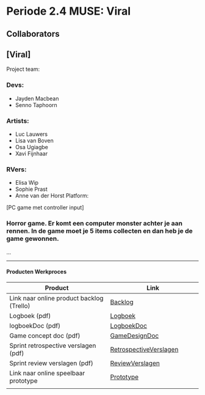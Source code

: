# Periode 2.4 MUSE: Viral

## Collaborators

## [Viral]
Project team:
### Devs:

- Jayden Macbean
- Senno Taphoorn

### Artists:

- Luc Lauwers
- Lisa van Boven
- Osa Ugiagbe
- Xavi Fijnhaar

### RVers:

- Elisa Wip
- Sophie Prast
- Anne van der Horst
Platform:

[PC game met controller input]

### Horror game. Er komt een computer monster achter je aan rennen. In de game moet je 5 items collecten en dan heb je de game gewonnen. 
...

---
#### Producten Werkproces 
| Product  | Link |
| ------ |  ------ |
| Link naar online product backlog (Trello) | [Backlog]
| Logboek (pdf)                             | [Logboek]
| logboekDoc (pdf)                             | [LogboekDoc]
| Game concept doc (pdf)                    | [GameDesignDoc]
| Sprint retrospective verslagen (pdf)      | [RetrospectiveVerslagen]
| Sprint review verslagen (pdf)         | [ReviewVerslagen]
| Link naar online speelbaar prototype  | [Prototype]
|<img width=500/>|<img width=300/>|

   [Backlog]: https://trello.com/b/7ffx5uep/taak-verdeling
   [Logboek]: https://mediacollegeamsterdam.sharepoint.com/:x:/r/teams/C20-F3M8BO-Muse-Team06/Gedeelde%20documenten/Team%2006/Documentatie/werkschema.xlsx?d=w3f48be39725b4e949b2b0539f3551345&csf=1&web=1&e=Js9DVh
   [LogboekDoc]: https://mediacollegeamsterdam.sharepoint.com/:w:/r/teams/C20-F3M8BO-Muse-Team06/Gedeelde%20documenten/Team%2006/Documentatie/logboek.docx?d=w06149c031e3944b68664b94fd48426aa&csf=1&web=1&e=M6ZoEk
   [GameDesignDoc]: https://docs.google.com/presentation/d/1O9KMDa-4TWFDE0RA-_KxzWU7fpTxNwWOcZISSQxnlkQ/edit#slide=id.p
   [RetrospectiveVerslagen]: https://mediacollegeamsterdam.sharepoint.com/:w:/r/teams/C20-F3M8BO-Muse-Team06/Gedeelde%20documenten/Team%2006/Documentatie/Sprint%20review%20feedback.docx?d=w3ec98341cb7f499f8db7c91ff784ef4f&csf=1&web=1&e=dohAdV
   [ReviewVerslagen]: https://mediacollegeamsterdam.sharepoint.com/:w:/r/teams/C20-F3M8BO-Muse-Team06/Gedeelde%20documenten/Team%2006/Documentatie/Sprint%20review%20feedback.docx?d=w3ec98341cb7f499f8db7c91ff784ef4f&csf=1&web=1&e=dohAdV
   [Prototype]: https://github.com/JaydenMacbean/Project-MUSE-Viral/releases/tag/TestBuild
   [Folder op teams]: https://www.linknaarmijnfolderopteams.nl/
